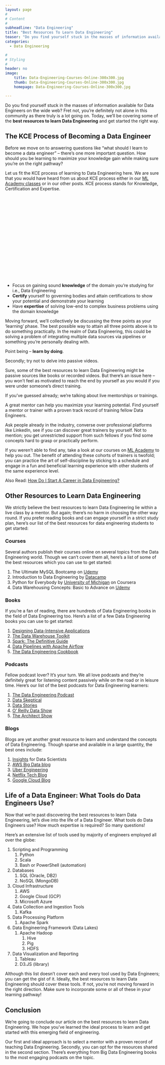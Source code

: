 ```yaml
---
layout: page
#
# Content
#
subheadline: "Data Engineering"
title: "Best Resources To Learn Data Engineering"
teaser: "Do you find yourself stuck in the masses of information available for Data Engineers on the wide web? Fret not, you’re definitely not alone in this community as there truly is a lot going on. Today, we’ll be covering some of the **best resources to"
categories:
  - Data Engineering

#
# Styling
#
header: no
image:
    title: Data-Engineering-Courses-Online-300x300.jpg
    thumb: Data-Engineering-Courses-Online-300x300.jpg
    homepage: Data-Engineering-Courses-Online-300x300.jpg

---
```


Do you find yourself stuck in the masses of information available for Data Engineers on the wide web? Fret not, you’re definitely not alone in this community as there truly is a lot going on. Today, we’ll be covering some of the **best resources to learn Data Engineering** and get started the right way.


**The KCE Process of Becoming a Data Engineer**
-----------------------------------------------


Before we move on to answering questions like “what should I learn to become a data engineer” – there’s one more important question. How should you be learning to maximize your knowledge gain while making sure you’re on the right pathway?


Let us fit the KCE process of learning to Data Engineering here. We are sure that you would have heard from us about KCE process either in our [ML Academy classes](https://mlacademy.io/course/) or in our other posts. KCE process stands for Knowledge, Certification and Expertise.


![](data:image/svg+xml,%3Csvg%20xmlns='http://www.w3.org/2000/svg'%20viewBox='0%200%201024%20547'%3E%3C/svg%3E)
* Focus on gaining sound **knowledge** of the domain you’re studying for i.e., Data Engineering
* **Certify** yourself to governing bodies and attain certifications to show your potential and demonstrate your learning
* Have **expertise** of solving low-end to complex business problems using the domain knowledge


Moving forward, we’ll collectively be discussing the three points as your ‘learning’ phase. The best possible way to attain all three points above is to do something practically. In the realm of Data Engineering, this could be solving a problem of integrating multiple data sources via pipelines or something you’re personally dealing with.


Point being – **learn by doing**. 


Secondly; try not to delve into passive videos. 


Sure, some of the best resources to learn Data Engineering might be passive sources like books or recorded videos. But there’s an issue here – you won’t feel as motivated to reach the end by yourself as you would if you were under someone’s direct training.


If you’ve guessed already; we’re talking about live mentorships or trainings.


A great mentor can help you maximize your learning potential. Find yourself a mentor or trainer with a proven track record of training fellow Data Engineers. 


Ask people already in the industry, converse over professional platforms like LinkedIn, see if you can discover great trainers by yourself. Not to mention; you get unrestricted support from such fellows if you find some concepts hard to grasp or practically perform.


If you weren’t able to find any, take a look at our courses on [ML Academy](https://mlacademy.io/course/) to help you out. The benefit of attending these cohorts of trainers is twofold; you can practice the art of self-discipline by sticking to a schedule and engage in a fun and beneficial learning experience with other students of the same experience level.


Also Read: [How Do I Start A Career in Data Engineering?](https://mlacademy.io/how-do-i-start-a-career-in-data-engineering/)


**Other Resources to Learn Data Engineering**
---------------------------------------------


We strictly believe the best resources to learn Data Engineering lie within a live class by a mentor. But again; there’s no harm in choosing the other way round. If you prefer reading books and can engage yourself in a strict study plan, here’s our list of the best resources for data engineering students to get started:


### **Courses**


Several authors publish their courses online on several topics from the Data Engineering world. Though we can’t cover them all, here’s a list of some of the best resources which you can use to get started:


1. The Ultimate MySQL Bootcamp on [Udemy](https://www.udemy.com/course/the-ultimate-mysql-bootcamp-go-from-sql-beginner-to-expert/)
2. Introduction to Data Engineering by [Datacamp](https://www.datacamp.com/courses/introduction-to-data-engineering)
3. Python for Everybody by [University of Michigan](https://www.coursera.org/specializations/python) on Coursera
4. Data Warehousing Concepts: Basic to Advance on [Udemy](https://www.udemy.com/course/master-datawarehouse-concepts-step-by-step-from-scratch/)


### **Books**


If you’re a fan of reading, there are hundreds of Data Engineering books in the field of Data Engineering too. Here’s a list of a few Data Engineering books you can use to get started:


1. [Designing Data-Intensive Applications](https://www.amazon.in/Data-Engineering-Information-Intelligence-International/dp/1441901752)
2. [The Data Warehouse Toolkit](https://amzn.to/3j6jhfT)
3. [Spark: The Definitive Guide](https://amzn.to/37kD5ts)
4. [Data Pipelines with Apache Airflow](https://www.amazon.com/gp/product/1617296902/ref=as_li_tl?ie=UTF8&camp=1789&creative=9325&creativeASIN=1617296902&linkCode=as2&tag=snirsuggestin-20&linkId=8719ac0d6f94cb610cf694656c0f2a20)
5. [The Data Engineering Cookbook](https://andreaskretz.com/the-cookbook/)


### **Podcasts**


Fellow podcast lover? It’s your turn. We all love podcasts and they’re definitely great for listening content passively while on the road or in leisure time. Here’s our list of the best podcasts for Data Engineering learners:


1. [The Data Engineering Podcast](https://www.dataengineeringpodcast.com/)
2. [Data Skeptical](https://dataskeptic.com/)
3. [Data Stories](https://datastori.es/)
4. [O’ Reilly Data Show](https://www.oreilly.com/radar/topics/oreilly-data-show-podcast/)
5. [The Architect Show](https://architechtshow.com/)


### **Blogs**


Blogs are yet another great resource to learn and understand the concepts of Data Engineering. Though sparse and available in a large quantity, the best ones include:


1. [Insights](https://blog.insightdatascience.com/?source=post_page-----1db2312ecdaf--------------------------------) for Data Scientists
2. [AWS Big Data blog](https://aws.amazon.com/blogs/big-data/)
3. [Uber Engineering](https://eng.uber.com/)
4. [Netflix Tech Blog](https://netflixtechblog.com/?gi=7e8f1d0e6c)
5. [Google Cloud Blog](https://cloud.google.com/blog/products/data-analytics)


**Life of a Data Engineer: What Tools do Data Engineers Use?**
--------------------------------------------------------------


Now that we’re past discovering the best resources to learn Data Engineering, let’s dive into the life of a Data Engineer. What tools do Data Engineers use? How much expertise is required? So many questions!


Here’s an extensive list of tools used by majority of engineers employed all over the globe:


1. Scripting and Programming
	1. Python
	2. Scala
	3. Bash or PowerShell (automation)
2. Databases
	1. SQL (Oracle, DB2)
	2. NoSQL (MongoDB)
3. Cloud Infrastructure
	1. AWS
	2. Google Cloud (GCP)
	3. Microsoft Azure
4. Data Collection and Ingestion Tools
	1. Kafka
5. Data Processing Platform
	1. Apache Spark
6. Data Engineering Framework (Data Lakes)
	1. Apache Hadoop
		1. Hive
		2. Pig
		3. HDFS
7. Data Visualization and Reporting
	1. Tableau
	2. D3.JS (library)


Although this list doesn’t cover each and every tool used by Data Engineers; you can get the gist of it. Ideally, the best resources to learn Data Engineering should cover these tools. If not, you’re not moving forward in the right direction. Make sure to incorporate some or all of these in your learning pathway!


**Conclusion**
--------------


We’re going to conclude our article on the best resources to learn Data Engineering. We hope you’ve learned the ideal process to learn and get started with this emerging field of engineering. 


Our first and ideal approach is to select a mentor with a proven record of teaching Data Engineering. Secondly, you can opt for the resources shared in the second section. There’s everything from Big Data Engineering books to the most engaging podcasts on the topic.


